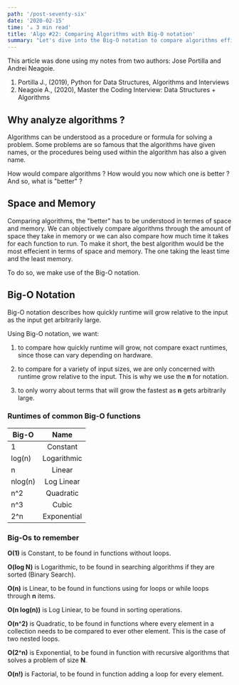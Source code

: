 ```yaml
---
path: '/post-seventy-six'
date: '2020-02-15'
time: '☕️ 3 min read'
title: 'Algo #22: Comparing Algorithms with Big-O notation'
summary: "Let's dive into the Big-O notation to compare algorithms efficiency with Jose Portilla and Andrei Neagoie"
---
```


This article was done using my notes from two authors: Jose Portilla and Andrei Neagoie.

1. Portilla J., (2019), Python for Data Structures, Algorithms and Interviews
2. Neagoie  A., (2020), Master the Coding Interview: Data Structures + Algorithms

## Why analyze algorithms ?

Algorithms can be understood as a procedure or formula for solving a problem. Some problems are so famous that the algorithms have given names, or the procedures being used within the algorithm has also a given name.

How would compare algorithms ? How would you now which one is better ? And so, what is "better" ?

## Space and Memory

Comparing algorithms, the "better" has to be understood in termes of space and memory. We can objectively compare algorithms through the amount of space they take in memory or we can also compare how much time it takes for each function to run. To make it short, the best algorithm would be the most effecient in terms of space and memory. The one taking the least time and the least memory.

To do so, we make use of the Big-O notation.

## Big-O Notation

Big-O notation describes how quickly runtime will grow relative to the input as the input get arbitrarily large. 

Using Big-O notation, we want:

1. to compare how quickly runtime will grow, not compare exact runtimes, since those can vary depending on hardware.

2. to compare for a variety of input sizes, we are only concerned with runtime grow relative to the input. This is why we use the **n** for notation.

3. to only worry about terms that will grow the fastest as **n** gets arbitrarily large.

### Runtimes of common Big-O functions

| Big-O         | Name          |
| ------------- |:-------------:|
| 1             | Constant      |
| log(n)        | Logarithmic   |
| n             | Linear        |
| nlog(n)       | Log Linear    |
| n^2           | Quadratic     |
| n^3           | Cubic         |
| 2^n           | Exponential   |

### Big-Os to remember

**O(1)** is Constant, to be found in functions without loops.

**O(log N)** is Logarithmic, to be found in searching algorithms if they are sorted (Binary Search).

**O(n)** is Linear, to be found in functions using for loops or while loops through **n** items.

**O(n log(n))** is Log Liniear, to be found in sorting operations.

**O(n^2)** is Quadratic, to be found in functions where every element in a collection needs to be compared to ever other element. This is the case of two nested loops.

**O(2^n)** is Exponential, to be found in function with recursive algorithms that solves a problem of size **N**.

**O(n!)** is Factorial, to be found in function adding a loop for every element. 
